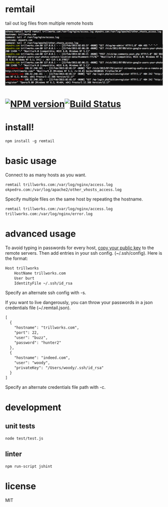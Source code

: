 # remtail

tail out log files from multiple remote hosts

![Image of example command](/remtail.png)

#  [![NPM version][npm-image]][npm-url][![Build Status](https://travis-ci.org/NickCarneiro/remtail.svg)](https://travis-ci.org/NickCarneiro/remtail)

# install!


```
npm install -g remtail
```

# basic usage

Connect to as many hosts as you want.

```
remtail trillworks.com:/var/log/nginx/access.log okpedro.com:/var/log/apache2/other_vhosts_access.log
```

Specify multiple files on the same host by repeating the hostname.

```
remtail trillworks.com:/var/log/nginx/access.log trillworks.com:/var/log/nginx/error.log
```

# advanced usage

To avoid typing in passwords for every host,
[copy your public key](http://askubuntu.com/questions/4830/easiest-way-to-copy-ssh-keys-to-another-machine)
to the remote servers. Then add entries in your ssh config. (~/.ssh/config). Here is the format:


    Host trillworks
        HostName trillworks.com
        User burt
        IdentityFile ~/.ssh/id_rsa

Specify an alternate ssh config with -s.


If you want to live dangerously, you can throw your passwords in a json credentials file (~/.remtail.json).


    [
      {
        "hostname": "trillworks.com",
        "port": 22,
        "user": "buzz",
        "password": "hunter2"
      },
      {
        "hostname": "indeed.com",
        "user": "woody",
        "privateKey": "/Users/woody/.ssh/id_rsa"
      }
    ]


Specify an alternate credentials file path with -c.

# development

## unit tests

```node test/test.js```

## linter

```npm run-script jshint```

# license

MIT


[npm-url]: https://npmjs.org/package/remtail
[npm-image]: https://badge.fury.io/js/remtail.svg
